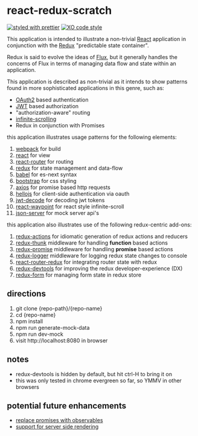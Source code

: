 # react-redux-scratch

[![styled with prettier](https://img.shields.io/badge/styled_with-prettier-ff69b4.svg)](https://github.com/prettier/prettier)
[![XO code style](https://img.shields.io/badge/code_style-XO-5ed9c7.svg)](https://github.com/sindresorhus/xo)

This application is intended to illustrate a non-trivial [React](https://facebook.github.io/react/)
application in conjunction with the [Redux](http://redux.js.org/) "predictable state container".

Redux is said to evolve the ideas of [Flux](http://facebook.github.io/flux/), but it generally
handles the concerns of Flux in terms of managing data flow and state within an application.

This application is described as non-trivial as it intends to show patterns found in more sophisticated applications in this genre, such as:

* [OAuth2](http://oauth.net/2/) based authentication
* [JWT](http://jwt.io/) based authorization
* "authorization-aware" routing
* [infinite-scrolling](https://xkcd.com/1309/)
* Redux in conjunction with Promises

this application illustrates usage patterns for the following elements:

1. [webpack](http://webpack.github.io/) for build
1. [react](https://facebook.github.io/react/) for view
1. [react-router](https://github.com/rackt/react-router) for routing
1. [redux](http://redux.js.org/) for state management and data-flow
1. [babel](http://babeljs.io/) for es-next syntax
1. [bootstrap](http://getbootstrap.com/) for css styling
1. [axios](https://github.com/mzabriskie/axios) for promise based http requests
1. [hellojs](http://adodson.com/hello.js/) for client-side authentication via oauth
1. [jwt-decode](https://github.com/auth0/jwt-decode) for decoding jwt tokens
1. [react-waypoint](https://github.com/brigade/react-waypoint) for react style infinite-scroll
1. [json-server](https://github.com/typicode/json-server) for mock server api's

this application also illustrates use of the following redux-centric add-ons:

1. [redux-actions](https://github.com/acdlite/redux-actions) for idiomatic generation of redux actions and reducers
1. [redux-thunk](https://github.com/gaearon/redux-thunk) middleware for handling __function__ based actions
1. [redux-promise](https://github.com/acdlite/redux-promise) middleware for handling __promise__ based actions
1. [redux-logger](https://github.com/fcomb/redux-logger) middleware for logging redux state changes to console
1. [react-router-redux](https://github.com/ReactTraining/react-router/tree/master/packages/react-router-redux) for integrating router state with redux
1. [redux-devtools](https://github.com/gaearon/redux-devtools) for improving the redux developer-experience (DX)
1. [redux-form](http://erikras.github.io/redux-form) for managing form state in redux store

## directions

1. git clone {repo-path}/{repo-name}
1. cd {repo-name}
1. npm install
1. npm run generate-mock-data
1. npm run dev-mock
1. visit http://localhost:8080 in browser

## notes
* redux-devtools is hidden by default, but hit ctrl-H to bring it on
* this was only tested in chrome evergreen so far, so YMMV in other browsers

## potential future enhancements
* [replace promises with observables](https://www.youtube.com/watch?v=DaCc8lckuw8)
* [support for server side rendering](https://www.terlici.com/2015/03/18/fast-react-loading-server-rendering.html)
